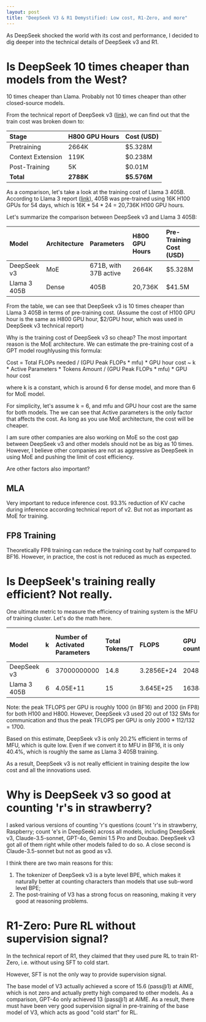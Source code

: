 ```yaml
---
layout: post
title: "DeepSeek V3 & R1 Demystified: Low cost, R1-Zero, and more"
---
```


As DeepSeek shocked the world with its cost and performance, I decided to dig deeper into the technical details of DeepSeek v3 and R1. 

# Is DeepSeek 10 times cheaper than models from the West?
10 times cheaper than Llama. Probably not 10 times cheaper than other closed-source models. 

From the technical report of DeepSeek v3 ([link](https://arxiv.org/html/2412.19437v1)), we can find out that the train cost was broken down to: 

| Stage | H800 GPU Hours | Cost (USD) |
|:---|:---|:---|
| Pretraining | 2664K | $5.328M |
| Context Extension | 119K | $0.238M |
| Post-Training | 5K | $0.01M |
| **Total** | **2788K** | **$5.576M** |

As a comparison, let's take a look at the training cost of Llama 3 405B. According to Llama 3 report ([link](https://arxiv.org/abs/2407.21783)), 405B was pre-trained using 16K H100 GPUs for 54 days, which is 16K * 54 * 24 = 20,736K H100 GPU hours. 

Let's summarize the comparison between DeepSeek v3 and Llama 3 405B: 

| Model | Architecture | Parameters | H800 GPU Hours | Pre-Training Cost (USD) |
| :---|:---|:---|:---|:---|
| DeepSeek v3 | MoE | 671B, with 37B active | 2664K | $5.328M |
| Llama 3 405B | Dense | 405B | 20,736K | $41.5M |

From the table, we can see that DeepSeek v3 is 10 times cheaper than Llama 3 405B in terms of pre-training cost. 
(Assume the cost of H100 GPU hour is the same as H800 GPU hour, $2/GPU hour, which was used in DeepSeek v3 technical report)

Why is the training cost of DeepSeek v3 so cheap? The most important reason is the MoE architecture. We can estimate the pre-training cost of a GPT model roughlyusing this formula: 

Cost = Total FLOPs needed / (GPU Peak FLOPs * mfu) * GPU hour cost
 ~ k * Active Parameters * Tokens Amount / (GPU Peak FLOPs * mfu) * GPU hour cost

where k is a constant, which is around 6 for dense model, and more than 6 for MoE model. 

For simplicity, let's assume k = 6, and  mfu and GPU hour cost are the same for both models. The we can see that Active parameters is the only factor that affects the cost. As long as you use MoE architecture, the cost will be cheaper. 

I am sure other companies are also working on MoE so the cost gap between DeepSeek v3 and other models should not be as big as 10 times. However, I believe other companies are not as aggressive as DeepSeek in using MoE and pushing the limit of cost efficiency. 

Are other factors also important?
## MLA
Very important to reduce inference cost. 93.3% reduction of KV cache during inference according technical report of v2. 
But not as important as MoE for training. 

## FP8 Training
Theoretically FP8 training can reduce the training cost by half compared to BF16. However, in practice, the cost is not reduced as much as expected. 


# Is DeepSeek's training really efficient? Not really. 
One ultimate metric to measure the efficiency of training system is the MFU of training cluster. Let's do the math here. 

|Model | k | Number of Activated Parameters | Total Tokens/T | FLOPS | GPU count | Peak TFLOPS per GPU | Training Time/GPU Hours | MFU |
|:---|:---|:---|:---|:---|:---|:---|:---|:---|
| DeepSeek v3 | 6 | 37000000000 | 14.8 | 3.2856E+24 | 2048 | 1700 | 180,000.00 | 20.2% |
| Llama 3 405B | 6 | 4.05E+11 | 15 | 3.645E+25 | 16384 | 1000 | 1,572,864.00 | 42.9% |

Note: the peak TFLOPS per GPU is roughly 1000 (in BF16) and 2000 (in FP8) for both H100 and H800. However, DeepSeek v3 used 20 out of 132 SMs for communication and thus the peak TFLOPS per GPU is only 2000 * 112/132 = 1700. 

Based on this estimate, DeepSeek v3 is only 20.2% efficient in terms of MFU, which is quite low. Even if we convert it to MFU in BF16, it is only 40.4%, which is roughly the same as Llama 3 405B training.

As a result, DeepSeek v3 is not really efficient in training despite the low cost and all the innovations used. 

# Why is DeepSeek v3 so good at counting 'r's in strawberry?
I asked various versions of counting 'r's questions (count 'r's in strawberry, Raspberry; count 'e's in DeepSeek) across all models, including DeepSeek v3, Claude-3.5-sonnet, GPT-4o, Gemini 1.5 Pro and Doubao. DeepSeek v3 got all of them right while other models failed to do so. A close second is Claude-3.5-sonnet but not as good as v3. 

I think there are two main reasons for this: 
1) The tokenizer of DeepSeek v3 is a byte level BPE, which makes it naturally better at counting characters than models that use sub-word level BPE;
2) The post-training of V3 has a strong focus on reasoning, making it very good at reasoning problems. 



# R1-Zero: Pure RL without supervision signal?
In the technical report of R1, they claimed that they used pure RL to train R1-Zero, i.e. without using SFT to cold start. 

However, SFT is not the only way to provide supervision signal. 

The base model of V3 actually achieved a score of 15.6 (pass@1) at AIME, which is not zero and actually pretty high compared to other models. As a comparison, GPT-4o only achieved 13 (pass@1) at AIME. As a result, there must have been very good supervision signal in pre-training of the base model of V3, which acts as good "cold start" for RL. 
 


